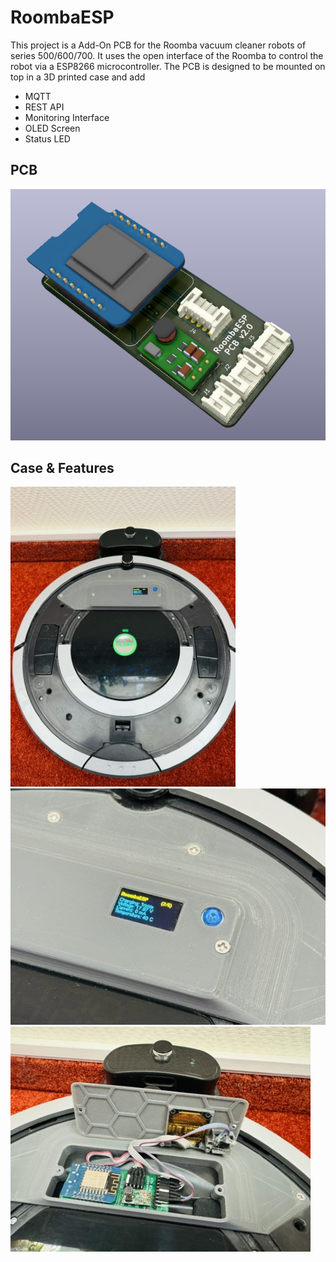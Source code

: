 # RoombaESP

This project is a Add-On PCB for the Roomba vacuum cleaner robots of series 500/600/700. It uses the open interface of the Roomba to control the robot via a ESP8266 microcontroller. The PCB is designed to be mounted on top in a 3D printed case and add

- MQTT
- REST API
- Monitoring Interface
- OLED Screen
- Status LED

## PCB

![](_pcb/pcb.png)

## Case & Features

![](.github/device_3.jpeg)
![](.github/device_1.jpeg)
![](.github/device_2.jpeg)

